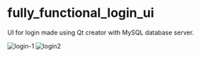 # fully_functional_login_ui

UI for login made using Qt creator with MySQL database server.

![login-1](https://user-images.githubusercontent.com/73867299/161372606-b71d7d93-dac4-4387-9be5-380d3d16cee5.png)
![login2](https://user-images.githubusercontent.com/73867299/161372609-fc4fb055-d53e-4716-8a58-890c5194e412.png)
